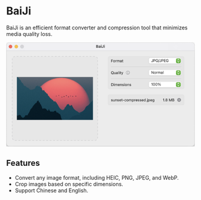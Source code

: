 # BaiJi

BaiJi is an efficient format converter and compression tool that minimizes media quality loss.

<div align="center">
    <img src="./screenshot.png" alt="BaiJi" width="800">
</div>

## Features

- Convert any image format, including HEIC, PNG, JPEG, and WebP.
- Crop images based on specific dimensions.
- Support Chinese and English.
